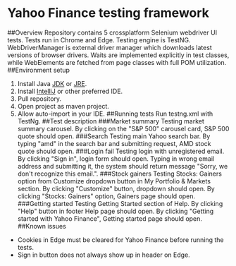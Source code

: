 # Yahoo Finance testing framework
##Overview
Repository contains 5 crossplatform Selenium webdriver UI tests.
Tests run in Chrome and Edge. Testing engine is TestNG.
WebDriverManager is external driver manager which downloads latest versions of 
browser drivers. Waits are implemented explicitly in test classes, 
while WebElements are fetched from page classes with full POM utilization.
##Environment setup
1. Install Java [JDK](https://java.com/en/download/win10.jsp) 
or [JRE](https://java.com/en/download/manual.jsp).
2. Install [IntelliJ](https://www.jetbrains.com/idea/download) 
or other preferred IDE.
3. Pull repository.
4. Open project as maven project.
5. Allow auto-import in your IDE.
##Running tests
Run testng.xml with TestNg.
##Test description
###Market summary
Testing market summary carousel. By clicking on the "S&P 500" carousel card,
S&P 500 quote should open.
###Search
Testing main Yahoo search bar. By typing "amd" in the search bar and submitting
request, AMD stock quote should open.
###Login fail
Testing login with unregistered email. By clicking "Sign in", login form should open.
Typing in wrong email address and submitting it, the system should return message
"Sorry, we don't recognize this email.".
###Stock gainers
Testing Stocks: Gainers option from Customize dropdown button in
My Portfolio & Markets section. By clicking "Customize" button, dropdown should open.
By clicking "Stocks: Gainers" option, Gainers page should open.
###Getting started
Testing Getting Started section of Help. By clicking "Help" button in footer 
Help page should open. By clicking "Getting started with Yahoo Finance",
Getting started page should open.
##Known issues
- Cookies in Edge must be cleared for Yahoo Finance before running the tests.
- Sign in button does not always show up in header on Edge.